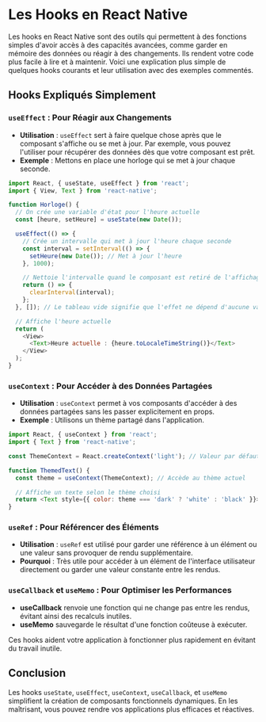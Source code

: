 # Les Hooks en React Native

Les hooks en React Native sont des outils qui permettent à des fonctions simples d'avoir accès à des capacités avancées, comme garder en mémoire des données ou réagir à des changements. Ils rendent votre code plus facile à lire et à maintenir. Voici une explication plus simple de quelques hooks courants et leur utilisation avec des exemples commentés.

## Hooks Expliqués Simplement

### `useEffect` : Pour Réagir aux Changements

- **Utilisation** : `useEffect` sert à faire quelque chose après que le composant s'affiche ou se met à jour. Par exemple, vous pouvez l'utiliser pour récupérer des données dès que votre composant est prêt.
- **Exemple** : Mettons en place une horloge qui se met à jour chaque seconde.

```javascript
import React, { useState, useEffect } from 'react';
import { View, Text } from 'react-native';

function Horloge() {
  // On crée une variable d'état pour l'heure actuelle
  const [heure, setHeure] = useState(new Date());

  useEffect(() => {
    // Crée un intervalle qui met à jour l'heure chaque seconde
    const interval = setInterval(() => {
      setHeure(new Date()); // Met à jour l'heure
    }, 1000);

    // Nettoie l'intervalle quand le composant est retiré de l'affichage
    return () => {
      clearInterval(interval);
    };
  }, []); // Le tableau vide signifie que l'effet ne dépend d'aucune variable d'état

  // Affiche l'heure actuelle
  return (
    <View>
      <Text>Heure actuelle : {heure.toLocaleTimeString()}</Text>
    </View>
  );
}
```

### `useContext` : Pour Accéder à des Données Partagées

- **Utilisation** : `useContext` permet à vos composants d'accéder à des données partagées sans les passer explicitement en props.
- **Exemple** : Utilisons un thème partagé dans l'application.

```javascript
import React, { useContext } from 'react';
import { Text } from 'react-native';

const ThemeContext = React.createContext('light'); // Valeur par défaut du thème

function ThemedText() {
  const theme = useContext(ThemeContext); // Accède au thème actuel

  // Affiche un texte selon le thème choisi
  return <Text style={{ color: theme === 'dark' ? 'white' : 'black' }}>Thème : {theme}</Text>;
}
```

### `useRef` : Pour Référencer des Éléments

- **Utilisation** : `useRef` est utilisé pour garder une référence à un élément ou une valeur sans provoquer de rendu supplémentaire.
- **Pourquoi** : Très utile pour accéder à un élément de l'interface utilisateur directement ou garder une valeur constante entre les rendus.

### `useCallback` et `useMemo` : Pour Optimiser les Performances

- **useCallback** renvoie une fonction qui ne change pas entre les rendus, évitant ainsi des recalculs inutiles.
- **useMemo** sauvegarde le résultat d'une fonction coûteuse à exécuter.

Ces hooks aident votre application à fonctionner plus rapidement en évitant du travail inutile.

## Conclusion

Les hooks `useState`, `useEffect`, `useContext`, `useCallback`, et `useMemo` simplifient la création de composants fonctionnels dynamiques. En les maîtrisant, vous pouvez rendre vos applications plus efficaces et réactives.